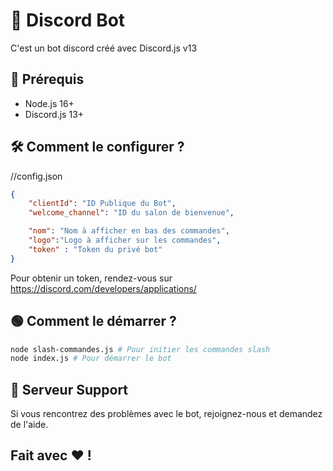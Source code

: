 # 🤖 Discord Bot

C'est un bot discord créé avec Discord.js v13

## 🚧 Prérequis

* Node.js 16+
* Discord.js 13+

## 🛠 Comment le configurer ?

//config.json
```json
{
    "clientId": "ID Publique du Bot",
    "welcome_channel": "ID du salon de bienvenue",

    "nom": "Nom à afficher en bas des commandes",
    "logo":"Logo à afficher sur les commandes",
    "token" : "Token du privé bot"
}
```
Pour obtenir un token, rendez-vous sur https://discord.com/developers/applications/

## 🟢 Comment le démarrer ?
```bash
node slash-commandes.js # Pour initier les commandes slash
node index.js # Pour démarrer le bot
```

## 📝 Serveur Support
Si vous rencontrez des problèmes avec le bot, rejoignez-nous et demandez de l'aide.

## Fait avec ❤️ !
